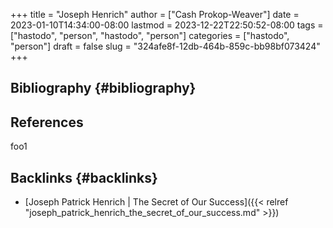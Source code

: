 +++
title = "Joseph Henrich"
author = ["Cash Prokop-Weaver"]
date = 2023-01-10T14:34:00-08:00
lastmod = 2023-12-22T22:50:52-08:00
tags = ["hastodo", "person", "hastodo", "person"]
categories = ["hastodo", "person"]
draft = false
slug = "324afe8f-12db-464b-859c-bb98bf073424"
+++

## Bibliography {#bibliography}

## References

<style>.csl-entry{text-indent: -1.5em; margin-left: 1.5em;}</style><div class="csl-bib-body">
</div>

foo1


## Backlinks {#backlinks}

-   [Joseph Patrick Henrich | The Secret of Our Success]({{< relref "joseph_patrick_henrich_the_secret_of_our_success.md" >}})
